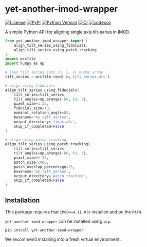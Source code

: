 # yet-another-imod-wrapper

[![License](https://img.shields.io/pypi/l/yet-another-imod-wrapper.svg?color=green)](https://github.com/alisterburt/yet-another-imod-wrapper/raw/main/LICENSE)
[![PyPI](https://img.shields.io/pypi/v/yet-another-imod-wrapper.svg?color=green)](https://pypi.org/project/yet-another-imod-wrapper)
[![Python Version](https://img.shields.io/pypi/pyversions/yet-another-imod-wrapper.svg?color=green)](https://python.org)
[![CI](https://github.com/alisterburt/yet-another-imod-wrapper/actions/workflows/ci.yml/badge.svg)](https://github.com/alisterburt/yet-another-imod-wrapper/actions/workflows/ci.yml)
[![codecov](https://codecov.io/gh/alisterburt/yet-another-imod-wrapper/branch/main/graph/badge.svg)](https://codecov.io/gh/alisterburt/yet-another-imod-wrapper)

A simple Python API for aligning single axis tilt-series in IMOD.

```python
from yet_another_imod_wrapper import (
    align_tilt_series_using_fiducials,
    align_tilt_series_using_patch_tracking
)
import mrcfile
import numpy as np

# load tilt series into (n, y, x) numpy array
tilt_series = mrcfile.read('my_tilt_series.mrc')

# align using fiducials
align_tilt_series_using_fiducials(
    tilt_series=tilt_series,
    tilt_angles=np.arange(-60, 63, 3),
    pixel_size=1.35,
    fiducial_size=10,
    nominal_rotation_angle=85,
    basename='my_tilt_series',
    output_directory='fiducials',
    skip_if_completed=False
)

# align using patch-tracking
align_tilt_series_using_patch_tracking(
    tilt_series=tilt_series,
    tilt_angles=np.arange(-60, 63, 3),
    pixel_size=1.35,
    patch_size=1000,
    patch_overlap_percentage=33,
    basename='my_tilt_series',
    output_directory='patch_tracking',
    skip_if_completed=False
)
```


## Installation

This package requires that `IMOD>=4.11.0` is installed and on the `PATH`.

`yet-another-imod-wrapper` can be installed using `pip`. 

```shell
pip install yet-another-imod-wrapper
```

We recommend installing into a fresh virtual environment.
